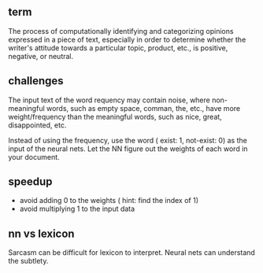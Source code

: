## term
The process of computationally identifying and categorizing opinions expressed in a piece of text, 
especially in order to determine whether the writer's attitude towards a particular topic, product, etc., 
is positive, negative, or neutral.

## challenges
The input text of the word requency may contain noise, where non-meaningful words, such as empty space, comman, the, etc.,
have more weight/frequency than the meaningful words, such as nice, great, disappointed, etc.

Instead of using the frequency, use the word ( exist: 1, not-exist: 0) as the input of the neural nets. Let the NN figure out the weights of each word in your document.

## speedup
* avoid adding 0 to the weights  ( hint: find the index of 1)
* avoid multiplying 1 to the input data

## nn vs lexicon
Sarcasm can be difficult for lexicon to interpret. Neural nets can understand the subtlety.

